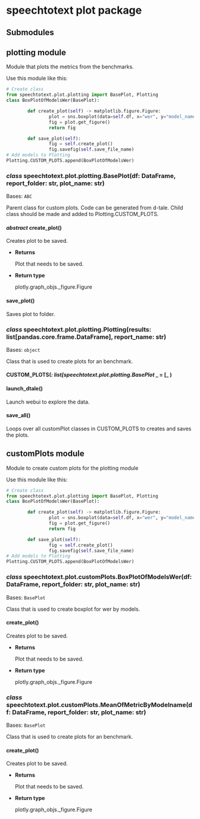# speechtotext plot package

## Submodules

## plotting module

Module that plots the metrics from the benchmarks.

Use this module like this:

```python
# Create class
from speechtotext.plot.plotting import BasePlot, Plotting
class BoxPlotOfModelsWer(BasePlot):

        def create_plot(self) -> matplotlib.figure.Figure:
                plot = sns.boxplot(data=self.df, x="wer", y="model_name")
                fig = plot.get_figure()
                return fig

        def save_plot(self):
                fig = self.create_plot()
                fig.savefig(self.save_file_name)
# Add models to Plotting
Plotting.CUSTOM_PLOTS.append(BoxPlotOfModelsWer)
```


### _class_ speechtotext.plot.plotting.BasePlot(df: DataFrame, report_folder: str, plot_name: str)
Bases: `ABC`

Parent class for custom plots. Code can be generated from d-tale. Child class should be made and added to Plotting.CUSTOM_PLOTS.


#### _abstract_ create_plot()
Creates plot to be saved.


* **Returns**

    Plot that needs to be saved.



* **Return type**

    plotly.graph_objs._figure.Figure



#### save_plot()
Saves plot to folder.


### _class_ speechtotext.plot.plotting.Plotting(results: list[pandas.core.frame.DataFrame], report_name: str)
Bases: `object`

Class that is used to create plots for an benchmark.


#### CUSTOM_PLOTS(_: list[speechtotext.plot.plotting.BasePlot_ _ = [_ )

#### launch_dtale()
Launch webui to explore the data.


#### save_all()
Loops over all customPlot classes in CUSTOM_PLOTS to creates and saves the plots.

## customPlots module

Module to create custom plots for the plotting module

Use this module like this:

```python
# Create class
from speechtotext.plot.plotting import BasePlot, Plotting
class BoxPlotOfModelsWer(BasePlot):

        def create_plot(self) -> matplotlib.figure.Figure:
                plot = sns.boxplot(data=self.df, x="wer", y="model_name")
                fig = plot.get_figure()
                return fig

        def save_plot(self):
                fig = self.create_plot()
                fig.savefig(self.save_file_name)
# Add models to Plotting
Plotting.CUSTOM_PLOTS.append(BoxPlotOfModelsWer)
```


### _class_ speechtotext.plot.customPlots.BoxPlotOfModelsWer(df: DataFrame, report_folder: str, plot_name: str)
Bases: `BasePlot`

Class that is used to create boxplot for wer by models.


#### create_plot()
Creates plot to be saved.


* **Returns**

    Plot that needs to be saved.



* **Return type**

    plotly.graph_objs._figure.Figure



### _class_ speechtotext.plot.customPlots.MeanOfMetricByModelname(df: DataFrame, report_folder: str, plot_name: str)
Bases: `BasePlot`

Class that is used to create plots for an benchmark.


#### create_plot()
Creates plot to be saved.


* **Returns**

    Plot that needs to be saved.



* **Return type**

    plotly.graph_objs._figure.Figure
